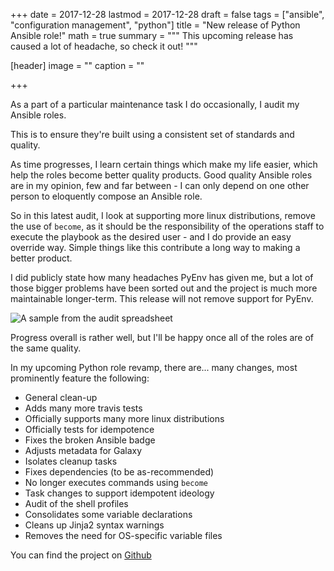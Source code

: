 +++
date = 2017-12-28
lastmod = 2017-12-28
draft = false
tags = ["ansible", "configuration management", "python"]
title = "New release of Python Ansible role!"
math = true
summary = """
This upcoming release has caused a lot of headache, so check it out!
"""

[header]
image = ""
caption = ""

+++

As a part of a particular maintenance task I do occasionally, I audit my Ansible roles.

This is to ensure they're built using a consistent set of standards and quality.

As time progresses, I learn certain things which make my life easier, which help the roles become better quality products. Good quality Ansible roles are in my opinion, few and far between - I can only depend on one other person to eloquently compose an Ansible role.

So in this latest audit, I look at supporting more linux distributions, remove the use of `become`, as it should be the responsibility of the operations staff to execute the playbook as the desired user - and I do provide an easy override way. Simple things like this contribute a long way to making a better product.

I did publicly state how many headaches PyEnv has given me, but a lot of those bigger problems have been sorted out and the project is much more maintainable longer-term. This release will not remove support for PyEnv.

![A sample from the audit spreadsheet](/blog/img/20171228.png)

Progress overall is rather well, but I'll be happy once all of the roles are of the same quality.

In my upcoming Python role revamp, there are... many changes, most prominently feature the following:

* General clean-up
* Adds many more travis tests
* Officially supports many more linux distributions
* Officially tests for idempotence
* Fixes the broken Ansible badge
* Adjusts metadata for Galaxy
* Isolates cleanup tasks
* Fixes dependencies (to be as-recommended)
* No longer executes commands using `become`
* Task changes to support idempotent ideology
* Audit of the shell profiles
* Consolidates some variable declarations
* Cleans up Jinja2 syntax warnings
* Removes the need for OS-specific variable files

You can find the project on [Github](https://github.com/fubarhouse/ansible-role-python)
